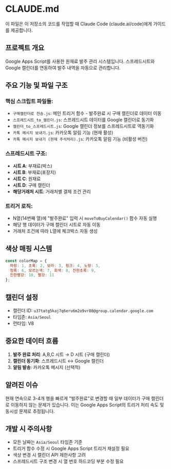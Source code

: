 # CLAUDE.md

이 파일은 이 저장소의 코드를 작업할 때 Claude Code (claude.ai/code)에게 가이드를 제공합니다.

## 프로젝트 개요

Google Apps Script를 사용한 원재료 발주 관리 시스템입니다. 스프레드시트와 Google 캘린더를 연동하여 발주 내역을 자동으로 관리합니다.

## 주요 기능 및 파일 구조

### 핵심 스크립트 파일들:
- `구매캘린더로 전송.js`: 메인 트리거 함수 - 발주완료 시 구매 캘린더로 데이터 이동
- `스프레드시트_to_캘린더.js`: 스프레드시트 데이터를 Google 캘린더로 동기화
- `캘린더_to_스프레드시트.js`: Google 캘린더 정보를 스프레드시트로 역동기화
- `카톡 메시지 보내기.js`: 카카오톡 알림 기능 (현재 활성)
- `카톡 메시지 보내기 (현재 주석처리).js`: 카카오톡 알림 기능 (비활성 버전)

### 스프레드시트 구조:
- **시트 A**: 부재료(박스)
- **시트 B**: 부재료(포장지)  
- **시트 C**: 원재료
- **시트 D**: 구매 캘린더
- **해당거래처 시트**: 거래처별 결제 조건 관리

### 트리거 로직:
- N열(14번째 열)에 "발주완료" 입력 시 `moveToBuyCalendar()` 함수 자동 실행
- 해당 행 데이터가 구매 캘린더 시트로 자동 이동
- 거래처 조건에 따라 L열에 체크박스 자동 생성

## 색상 매핑 시스템

```javascript
const colorMap = {
  파랑: 1, 초록: 2, 보라: 3, 핑크: 4, 노랑: 5,
  청록: 6, 모르는색: 7, 회색: 8, 진한초록: 9,
  진한빨강: 10, 빨강: 11
};
```

## 캘린더 설정

- 캘린더 ID: `u37tatg5kaj7q6eru6m2o9vr80@group.calendar.google.com`
- 타임존: `Asia/Seoul`
- 런타임: V8

## 중요한 데이터 흐름

1. **발주 완료 처리**: A,B,C 시트 → D 시트 (구매 캘린더)
2. **캘린더 동기화**: 스프레드시트 ↔ Google 캘린더
3. **알림 발송**: 카카오톡 메시지 (선택적)

## 알려진 이슈

현재 연속으로 3-4개 행을 빠르게 "발주완료"로 변경할 때 일부 데이터가 구매 캘린더로 이동하지 않는 문제가 있습니다. 이는 Google Apps Script의 트리거 처리 속도 및 동시성 문제로 추정됩니다.

## 개발 시 주의사항

- 모든 날짜는 `Asia/Seoul` 타임존 기준
- 트리거 함수 수정 시 Google Apps Script 트리거 재설정 필요
- 색상 변경 시 캘린더 API 제한사항 고려
- 스프레드시트 구조 변경 시 열 번호 하드코딩 부분 수정 필요
